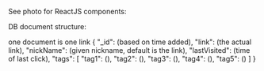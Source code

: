 See photo for ReactJS components:


DB document structure:

one document is one link
{
  "_id": (based on time added),
  "link": (the actual link),
  "nickName": (given nickname, default is the link),
  "lastVisited": (time of last click),
  "tags": [
    "tag1": (),
    "tag2": (),
    "tag3": (),
    "tag4": (),
    "tag5": ()
  ]
}
